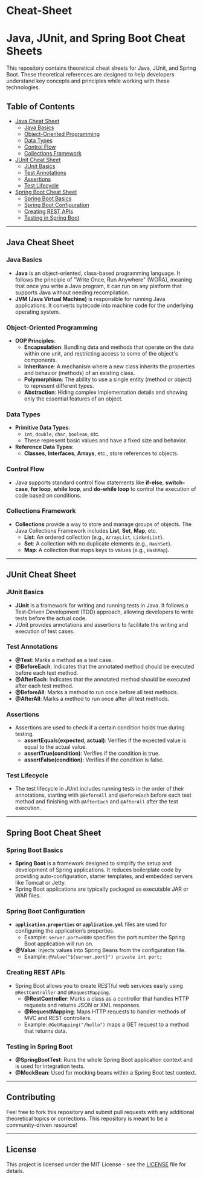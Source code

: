 # Cheat-Sheet
# Java, JUnit, and Spring Boot Cheat Sheets

This repository contains theoretical cheat sheets for Java, JUnit, and Spring Boot. These theoretical references are designed to help developers understand key concepts and principles while working with these technologies.

## Table of Contents
- [Java Cheat Sheet](#java-cheat-sheet)
  - [Java Basics](#java-basics)
  - [Object-Oriented Programming](#object-oriented-programming)
  - [Data Types](#data-types)
  - [Control Flow](#control-flow)
  - [Collections Framework](#collections-framework)
- [JUnit Cheat Sheet](#junit-cheat-sheet)
  - [JUnit Basics](#junit-basics)
  - [Test Annotations](#test-annotations)
  - [Assertions](#assertions)
  - [Test Lifecycle](#test-lifecycle)
- [Spring Boot Cheat Sheet](#spring-boot-cheat-sheet)
  - [Spring Boot Basics](#spring-boot-basics)
  - [Spring Boot Configuration](#spring-boot-configuration)
  - [Creating REST APIs](#creating-rest-apis)
  - [Testing in Spring Boot](#testing-in-spring-boot)

---

## Java Cheat Sheet

### Java Basics
- **Java** is an object-oriented, class-based programming language. It follows the principle of "Write Once, Run Anywhere" (WORA), meaning that once you write a Java program, it can run on any platform that supports Java without needing recompilation.
- **JVM (Java Virtual Machine)** is responsible for running Java applications. It converts bytecode into machine code for the underlying operating system.

### Object-Oriented Programming
- **OOP Principles**:
  - **Encapsulation**: Bundling data and methods that operate on the data within one unit, and restricting access to some of the object's components.
  - **Inheritance**: A mechanism where a new class inherits the properties and behavior (methods) of an existing class.
  - **Polymorphism**: The ability to use a single entity (method or object) to represent different types.
  - **Abstraction**: Hiding complex implementation details and showing only the essential features of an object.

### Data Types
- **Primitive Data Types**:
  - `int`, `double`, `char`, `boolean`, etc.
  - These represent basic values and have a fixed size and behavior.
- **Reference Data Types**:
  - **Classes**, **Interfaces**, **Arrays**, etc., store references to objects.

### Control Flow
- Java supports standard control flow statements like **if-else**, **switch-case**, **for loop**, **while loop**, and **do-while loop** to control the execution of code based on conditions.

### Collections Framework
- **Collections** provide a way to store and manage groups of objects. The Java Collections Framework includes **List**, **Set**, **Map**, etc.
  - **List**: An ordered collection (e.g., `ArrayList`, `LinkedList`).
  - **Set**: A collection with no duplicate elements (e.g., `HashSet`).
  - **Map**: A collection that maps keys to values (e.g., `HashMap`).

---

## JUnit Cheat Sheet

### JUnit Basics
- **JUnit** is a framework for writing and running tests in Java. It follows a Test-Driven Development (TDD) approach, allowing developers to write tests before the actual code.
- JUnit provides annotations and assertions to facilitate the writing and execution of test cases.

### Test Annotations
- **@Test**: Marks a method as a test case.
- **@BeforeEach**: Indicates that the annotated method should be executed before each test method.
- **@AfterEach**: Indicates that the annotated method should be executed after each test method.
- **@BeforeAll**: Marks a method to run once before all test methods.
- **@AfterAll**: Marks a method to run once after all test methods.
  
### Assertions
- Assertions are used to check if a certain condition holds true during testing.
  - **assertEquals(expected, actual)**: Verifies if the expected value is equal to the actual value.
  - **assertTrue(condition)**: Verifies if the condition is true.
  - **assertFalse(condition)**: Verifies if the condition is false.

### Test Lifecycle
- The test lifecycle in JUnit includes running tests in the order of their annotations, starting with `@BeforeAll` and `@BeforeEach` before each test method and finishing with `@AfterEach` and `@AfterAll` after the test execution.

---

## Spring Boot Cheat Sheet

### Spring Boot Basics
- **Spring Boot** is a framework designed to simplify the setup and development of Spring applications. It reduces boilerplate code by providing auto-configuration, starter templates, and embedded servers like Tomcat or Jetty.
- Spring Boot applications are typically packaged as executable JAR or WAR files.

### Spring Boot Configuration
- **`application.properties` or `application.yml`** files are used for configuring the application’s properties.
  - Example: `server.port=8080` specifies the port number the Spring Boot application will run on.
- **@Value**: Injects values into Spring Beans from the configuration file.
  - Example: `@Value("${server.port}") private int port;`

### Creating REST APIs
- Spring Boot allows you to create RESTful web services easily using `@RestController` and `@RequestMapping`.
  - **@RestController**: Marks a class as a controller that handles HTTP requests and returns JSON or XML responses.
  - **@RequestMapping**: Maps HTTP requests to handler methods of MVC and REST controllers.
  - Example: `@GetMapping("/hello")` maps a GET request to a method that returns data.

### Testing in Spring Boot
- **@SpringBootTest**: Runs the whole Spring Boot application context and is used for integration tests.
- **@MockBean**: Used for mocking beans within a Spring Boot test context.

---

## Contributing

Feel free to fork this repository and submit pull requests with any additional theoretical topics or corrections. This repository is meant to be a community-driven resource!

---

## License

This project is licensed under the MIT License - see the [LICENSE](LICENSE) file for details.

